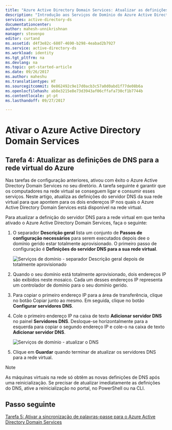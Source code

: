 ```yaml
---
title: "Azure Active Directory Domain Services: Atualizar as definições de DNS para a Azure Virtual Network | Microsoft Docs"
description: "Introdução aos Serviços de Domínio do Azure Active Directory"
services: active-directory-ds
documentationcenter: 
author: mahesh-unnikrishnan
manager: stevenpo
editor: curtand
ms.assetid: d4f3e82c-6807-4690-b298-4eabad2b7927
ms.service: active-directory-ds
ms.workload: identity
ms.tgt_pltfrm: na
ms.devlang: na
ms.topic: get-started-article
ms.date: 09/26/2017
ms.author: maheshu
ms.translationtype: HT
ms.sourcegitcommit: 0e862492c9e17d0acb3c57a0d0abd1f77de08b6a
ms.openlocfilehash: ab8e3215e8e73d3943af06cffafa730cf1b7744b
ms.contentlocale: pt-pt
ms.lasthandoff: 09/27/2017

---
```

# <a name="enable-azure-active-directory-domain-services"></a>Ativar o Azure Active Directory Domain Services

## <a name="task-4-update-dns-settings-for-the-azure-virtual-network"></a>Tarefa 4: Atualizar as definições de DNS para a rede virtual do Azure
Nas tarefas de configuração anteriores, ativou com êxito o Azure Active Directory Domain Services no seu diretório. A tarefa seguinte é garantir que os computadores na rede virtual se conseguem ligar e consumir esses serviços. Neste artigo, atualiza as definições do servidor DNS da sua rede virtual para que apontem para os dois endereços IP nos quais o Azure Active Directory Domain Services está disponível na rede virtual.

Para atualizar a definição do servidor DNS para a rede virtual em que tenha ativado o Azure Active Directory Domain Services, faça o seguinte:

1. O separador **Descrição geral** lista um conjunto de **Passos de configuração necessários** para serem executados depois dee o domínio gerido estar totalmente aprovisionado. O primeiro passo de configuração é **Definições do servidor DNS para a sua rede virtual**.

    ![Serviços de domínio - separador Descrição geral depois de totalmente aprovisionado](./media/getting-started/domain-services-provisioned-overview.png)

2. Quando o seu domínio está totalmente aprovisionado, dois endereços IP são exibidos neste mosaico. Cada um desses endereços IP representa um controlador de domínio para o seu domínio gerido.

3. Para copiar o primeiro endereço IP para a área de transferência, clique no botão Copiar junto ao mesmo. Em seguida, clique no botão **Configurar servidores DNS**.

4. Cole o primeiro endereço IP na caixa de texto **Adicionar servidor DNS** no painel **Servidores DNS**. Desloque-se horizontalmente para a esquerda para copiar o segundo endereço IP e cole-o na caixa de texto **Adicionar servidor DNS**.

    ![Serviços de domínio - atualizar o DNS](./media/getting-started/domain-services-update-dns.png)

5. Clique em **Guardar** quando terminar de atualizar os servidores DNS para a rede virtual.

> [!NOTE]
> As máquinas virtuais na rede só obtêm as novas definições de DNS após uma reinicialização. Se precisar de atualizar imediatamente as definições do DNS, ative a reinicialização no portal, no PowerShell ou na CLI.
>
>

## <a name="next-step"></a>Passo seguinte
[Tarefa 5: Ativar a sincronização de palavras-passe para o Azure Active Directory Domain Services](active-directory-ds-getting-started-password-sync.md)

